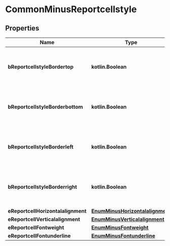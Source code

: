 
# CommonMinusReportcellstyle

## Properties
Name | Type | Description | Notes
------------ | ------------- | ------------- | -------------
**bReportcellstyleBordertop** | **kotlin.Boolean** | Whether there is a border at the top of the Reportcell | 
**bReportcellstyleBorderbottom** | **kotlin.Boolean** | Whether there is a border at the bottom of the Reportcell | 
**bReportcellstyleBorderleft** | **kotlin.Boolean** | Whether there is a border at the left of the Reportcell | 
**bReportcellstyleBorderright** | **kotlin.Boolean** | Whether there is a border at the right of the Reportcell | 
**eReportcellHorizontalalignment** | [**EnumMinusHorizontalalignment**](EnumMinusHorizontalalignment.md) |  | 
**eReportcellVerticalalignment** | [**EnumMinusVerticalalignment**](EnumMinusVerticalalignment.md) |  | 
**eReportcellFontweight** | [**EnumMinusFontweight**](EnumMinusFontweight.md) |  | 
**eReportcellFontunderline** | [**EnumMinusFontunderline**](EnumMinusFontunderline.md) |  | 



